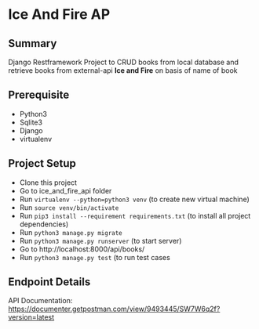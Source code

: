 # Ice And Fire AP
 ## Summary
  Django Restframework Project to CRUD books from local database and retrieve books from external-api **Ice and Fire** on basis of name of book

## Prerequisite
 - Python3
 - Sqlite3
 - Django
 - virtualenv

## Project Setup
 - Clone this project
 - Go to ice_and_fire_api folder
 - Run `virtualenv --python=python3 venv` (to create new virtual machine)
 - Run `source venv/bin/activate`
 - Run `pip3 install --requirement requirements.txt` (to install all project dependencies)
 - Run `python3 manage.py migrate`
 - Run `python3 manage.py runserver` (to start server)
 - Go to http://localhost:8000/api/books/
 - Run `python3 manage.py test` (to run test cases

## Endpoint Details
API Documentation: https://documenter.getpostman.com/view/9493445/SW7W6q2f?version=latest
